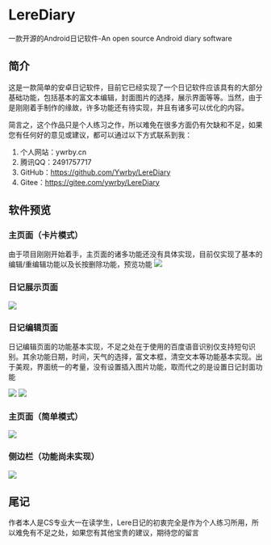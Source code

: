 # LereDiary
一款开源的Android日记软件-An open source Android diary software

## 简介
这是一款简单的安卓日记软件，目前它已经实现了一个日记软件应该具有的大部分基础功能，包括基本的富文本编辑，封面图片的选择，展示界面等等。当然，由于是刚刚着手制作的缘故，许多功能还有待实现，并且有诸多可以优化的内容。

简言之，这个作品只是个人练习之作，所以难免在很多方面仍有欠缺和不足，如果您有任何好的意见或建议，都可以通过以下方式联系到我：

1. 个人网站：ywrby.cn
2. 腾讯QQ：2491757717
3. GitHub：https://github.com/Ywrby/LereDiary
4. Gitee：https://gitee.com/ywrby/LereDiary

## 软件预览


### 主页面（卡片模式）

由于项目刚刚开始着手，主页面的诸多功能还没有具体实现，目前仅实现了基本的编辑/重编辑功能以及长按删除功能，预览功能
<img src="https://pic.downk.cc/item/5ef5b23014195aa594b01c9a.png">

### 日记展示页面

<img src="https://pic.downk.cc/item/5ef5b23014195aa594b01c9e.png">

### 日记编辑页面

日记编辑页面的功能基本实现，不足之处在于使用的百度语音识别仅支持短句识别。其余功能日期，时间，天气的选择，富文本框，清空文本等功能基本实现。出于美观，界面统一的考量，没有设置插入图片功能，取而代之的是设置日记封面功能

<img src="https://pic.downk.cc/item/5ef5b23014195aa594b01ca0.png">

<img src="https://pic.downk.cc/item/5ef5b23014195aa594b01ca7.png">


### 主页面（简单模式）

<img src="https://pic.downk.cc/item/5ef5b23014195aa594b01cab.png">

### 侧边栏（功能尚未实现）

<img src="https://pic.downk.cc/item/5ef5b28c14195aa594b04c3c.png">

## 尾记

作者本人是CS专业大一在读学生，Lere日记的初衷完全是作为个人练习所用，所以难免有不足之处，如果您有其他宝贵的建议，期待您的留言